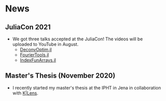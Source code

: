 # News


## JuliaCon 2021
* We got three talks accepted at the JuliaCon! The videos will be uploaded to YouTube in August.
    * [DeconvOptim.jl](https://github.com/roflmaostc/DeconvOptim.jl)
    * [FourierTools.jl](https://github.com/bionanoimaging/FourierTools.jl/)
    * [IndexFunArrays.jl](https://github.com/bionanoimaging/IndexFunArrays.jl)

## Master's Thesis (November 2020)
* I recently started my master's thesis at the IPHT in Jena in collaboration with [K|Lens](https://www.k-lens.de/).
